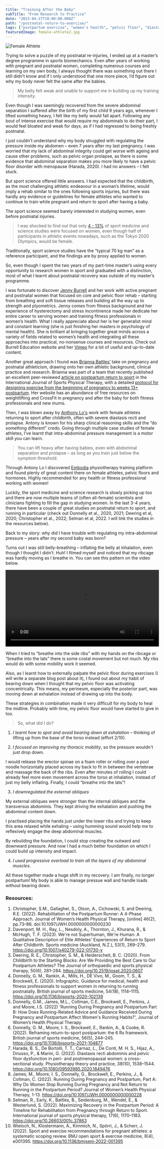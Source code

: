 ```yaml
---
title: "Training After the Baby"
subTitle: "From Research to Practice"
date: "2023-04-27T10:00:00.000Z"
path: "/postnatal-return-to-exercise/"
tags: ["postpartum exercise", "women's health", "pelvic floor", "diastasis recti", "pelvic health", "female athlete", "sport science"]
featuredImage: female-athlete2.jpg
---
```


![Female Athlete](female-athlete2.jpg)

Trying to solve a puzzle of my postnatal re-injuries, I ended up at a master’s degree programme in sports biomechanics. Even after years of working with pregnant and postnatal women, completing numerous courses and learning on my own body, I always thought there was something out there I still didn’t know and if I only understood that one more piece, I’d figure out why my body never felt the same after the babies.  

> My belly felt weak and unable to support me in building up my training intensity.

Even though I was seemingly recovered from the severe abdominal separation I suffered after the birth of my first child 9 years ago, whenever I lifted something heavy, I felt like my belly would fall apart. Following any bout of intense exercise that would require my abdominals to do their part, I would feel bloated and weak for days, as if I had regressed to being freshly postnatal.

I just couldn’t understand why my body struggled with regulating the pressure inside my abdomen – even 7 years after my last pregnancy. I was worried that my lack of abdominal integrity could get worse with ageing and cause other problems, such as pelvic organ prolapse, as there is some evidence that abdominal separation makes you more likely to have a pelvic floor disorder with menopause (Harada, 2020). I had no answers – I felt stuck.

But sport science offered little answers. I had expected that the childbirth, as the most challenging athletic endeavour in a woman’s lifetime, would imply a rehab similar to the ones following sports injuries, but there was hardly any evidence or guidelines for female athletes who wanted to continue to train while pregnant and return to sport after having a baby.

The sport science seemed barely interested in studying women, even before postnatal injuries. 

> I was shocked to find out that only [4 - 13%](https://journals.humankinetics.com/view/journals/ijsnem/32/2/article-p114.xml) of sport medicine and science studies were focused on women, even though half of participants in athletic events nowadays, such as the Tokyo 2020 Olympics, would be female.

Traditionally, sport science studies have the “typical 70 kg man” as a reference participant, and the findings are by proxy applied to women.

So, even though I spent the two years of my part-time master’s using every opportunity to research women in sport and graduated with a distinction, most of what I learnt about postnatal recovery was outside of my master’s programme. 

I was fortunate to discover [Jenny Burrell](https://www.burrelleducation.com/) and her work with active pregnant and postnatal women that focused on core and pelvic floor rehab – starting from breathing and soft tissue releases and building all the way up to strength and plyometrics. Jenny comes from fitness background and her experience of hysterectomy and stress incontinence made her dedicate her entire career to serving women and training fitness professionals in women’s health. What I really appreciate about her is her generalist mind and constant learning (she is just finishing her masters in psychology of mental health). She is brilliant at bringing together great minds across a variety of fields related to women’s health and integrating all these approaches into practical, no-nonsense courses and resources. Check out Burrell Education website and her [Vimeo](https://vimeo.com/user9926600) for a lot of useful and up-to-date content.

Another great approach I found was [Brianna Battles’](https://www.briannabattles.com/) take on pregnancy and postnatal athleticism, drawing onto her own athletic background, clinical practice and research. Brianna was part of a team that recently published an excellent peer-reviewed [article on postpartum return to sport](https://www.ncbi.nlm.nih.gov/pmc/articles/PMC9528725/) in the International Journal of Sports Physical Therapy, with a detailed [protocol for designing exercise from the beginning of pregnancy to weeks 13+ postpartum](https://www.ncbi.nlm.nih.gov/pmc/articles/PMC9528725/table/attachment-97437/?report=objectonly). Her  website has an abundance of free resources on weightlifting and CrossFit in pregnancy and after the baby for both fitness professionals and new mums.

Then, I was blown away by [Anthony Lo's](https://mypteducation.com/) work with female athletes returning to sport after childbirth, often with severe diastasis recti and prolapse. Antony is known for his sharp clinical reasoning skills and the “do something different” credo. Going through multiple case studies of female athletes, I’ve learnt that intra-abdominal pressure management is a motor skill you can learn.

> You can lift heavy after having babies, even with abdominal separation and prolapse – as long as you train just below the symptom threshold.

Through Antony Lo I discovered [Embodia](https://embodiaapp.com/) physiotherapy training platform and found plenty of great content there on female athletes, pelvic floors and hormones. Highly recommended for any health or fitness professional working with women!

Luckily, the sport medicine and science research is slowly picking up too and there are now multiple teams of (often all-female) scientists and clinicians fighting to fill the gap in studying women. In the last 3-4 years, there have been a couple of great studies on postnatal return to sport, and running in particular (check out Donnelly et al., 2020, 2021; Deering et al, 2020; Christopher et al., 2022; Selman et al, 2022. I will link the studies in the resources below).

Back to my story: why did I have trouble with regulating my intra-abdominal pressure – years after my second baby was born?

Turns out I was still belly-breathing – inflating the belly at inhalation, even though I thought I didn’t. Huh! I filmed myself and noticed that my ribcage was hardly moving as I breathe in. You can see this pattern on the video below.

<video controls width="100%">
    <source src="belly-breathing-pattern.mp4" type="video/mp4">
</video>

When I tried to “breathe into the side ribs” with my hands on the ribcage or “breathe into the lats” there is some costal movement but not much. My ribs would do with some mobility work it seemed.

Also, as I learnt how to externally palpate the pelvic floor during exercises (I will write a separate blog post about it), I found out about my habit of bearing down when I thought that my pelvic floor was activating concentrically. This means, my perineum, especially the posterior part, was moving down at exhalation instead of drawing up into the body.

These strategies in combination made it very difficult for my body to heal the midline. Probably with time, my pelvic floor would have started to give in too.

> So, what did I do?

1. *I learnt how to spot and avoid bearing down at exhalation* – thinking of lifting up from the base of the torso instead (effort 2/10).
   
2. *I focused on improving my thoracic mobility*, so the pressure wouldn't just drop down.

I would release the erector spinae on a foam roller or rolling over a pool noodle horizontally placed across my back to fit in between the vertebrae and massage the back of the ribs. Even after minutes of rolling I could already feel more even movement across the torso at inhalation, instead of just my belly inflating. Finally, I could “breathe into the lats”!

3. *I downregulated the external obliques*

My external obliques were stronger than the internal obliques and the transversus abdominis. They kept driving the exhalation and pushing the abdominal content down.

I practised placing the hands just under the lower ribs and trying to keep this area relaxed while exhaling – using humming sound would help me to reflexively engage the deep abdominal muscles.  

By rebuilding the foundation, I could stop creating the outward and downward pressure. And now I had a much better foundation on which I could build up intensity and impact.

4. *I used progressive overload to train all the layers of my abdominal muscles*.

All these together made a huge shift in my recovery. I am finally, no longer postpartum! My body is able to manage pressue wall and handle loads without bearing down.

### Resources:

1. Christopher, S.M., Gallagher, S., Olson, A., Cichowski, S. and Deering, R.E. (2022). Rehabilitation of the Postpartum Runner: A 4-Phase Approach. Journal of Women’s Health Physical Therapy, [online] 46(2), pp.73–86. doi:10.1097/JWH.0000000000000230
2. Davenport, M. H., Ray, L., Nesdoly, A., Thornton, J., Khurana, R., & McHugh, T. F. (2023). We're not Superhuman, We're Human: A Qualitative Description of Elite Athletes' Experiences of Return to Sport After Childbirth. Sports medicine (Auckland, N.Z.), 53(1), 269–279. https://doi.org/10.1007/s40279-022-01730-y
3. Deering, R. E., Christopher, S. M., & Heiderscheit, B. C. (2020). From Childbirth to the Starting Blocks: Are We Providing the Best Care to Our Postpartum Athletes? The Journal of orthopaedic and sports physical therapy, 50(6), 281–284. https://doi.org/10.2519/jospt.2020.0607
4. Donnelly, G. M., Rankin, A., Mills, H., DE Vivo, M., Goom, T. S., & Brockwell, E. (2020). Infographic. Guidance for medical, health and fitness professionals to support women in returning to running postnatally. British journal of sports medicine, 54(18), 1114–1115. https://doi.org/10.1136/bjsports-2020-102139
5. Donnelly, G.M., James, M.L., Coltman, C.E., Brockwell, E., Perkins, J. and Moore, I.S. (2022) 'Running During Pregnancy and Postpartum Part B: How Does Running-Related Advice and Guidance Received During Pregnancy and Postpartum Affect Women's Running Habits?', Journal of Women’s Health Physical Therapy.
6. Donnelly, G. M., Moore, I. S., Brockwell, E., Rankin, A., & Cooke, R. (2022). Reframing return-to-sport postpartum: the 6 Rs framework. British journal of sports medicine, 56(5), 244–245. https://doi.org/10.1136/bjsports-2021-104877
7. Harada, B. S., De Bortolli, T. T., Carnaz, L., De Conti, M. H. S., Hijaz, A., Driusso, P., & Marini, G. (2022). Diastasis recti abdominis and pelvic floor dysfunction in peri- and postmenopausal women: a cross-sectional study. Physiotherapy theory and practice, 38(10), 1538–1544. https://doi.org/10.1080/09593985.2020.1849476
8. James, M., Moore, I. S., Donnelly, G., Brockwell, E., Perkins, J., & Coltman, C. (2022). Running During Pregnancy and Postpartum, Part A: Why Do Women Stop Running During Pregnancy and Not Return to Running in the Postpartum Period? Journal of Women’s Health Physical Therapy, 1-13. https://doi.org/10.1097/JWH.0000000000000228
9. Selman, R., Early, K., Battles, B., Seidenburg, M., Wendel, E., & Westerlund, S. (2022). Maximizing Recovery in the Postpartum Period: A Timeline for Rehabilitation from Pregnancy through Return to Sport. International journal of sports physical therapy, 17(6), 1170–1183. https://doi.org/10.26603/001c.37863
10. Wieloch, N., Klostermann, A., Kimmich, N., Spörri, J., & Scherr, J. (2022). Sport and exercise recommendations for pregnant athletes: a systematic scoping review. BMJ open sport & exercise medicine, 8(4), e001395. https://doi.org/10.1136/bmjsem-2022-001395